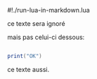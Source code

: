 #!./run-lua-in-markdown.lua

ce texte sera ignoré

mais pas celui-ci dessous:

```lua

print("OK")
```

ce texte aussi.
